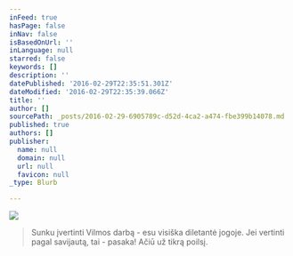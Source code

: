 ```yaml
---
inFeed: true
hasPage: false
inNav: false
isBasedOnUrl: ''
inLanguage: null
starred: false
keywords: []
description: ''
datePublished: '2016-02-29T22:35:51.301Z'
dateModified: '2016-02-29T22:35:39.066Z'
title: ''
author: []
sourcePath: _posts/2016-02-29-6905789c-d52d-4ca2-a474-fbe399b14078.md
published: true
authors: []
publisher:
  name: null
  domain: null
  url: null
  favicon: null
_type: Blurb

---
```

![](https://the-grid-user-content.s3-us-west-2.amazonaws.com/51942a56-7c5a-46f1-88aa-3ed3c3304e56.jpg)

> Sunku įvertinti Vilmos darbą - esu visiška diletantė jogoje. Jei vertinti pagal savijautą, tai - pasaka! Ačiū už tikrą poilsį.